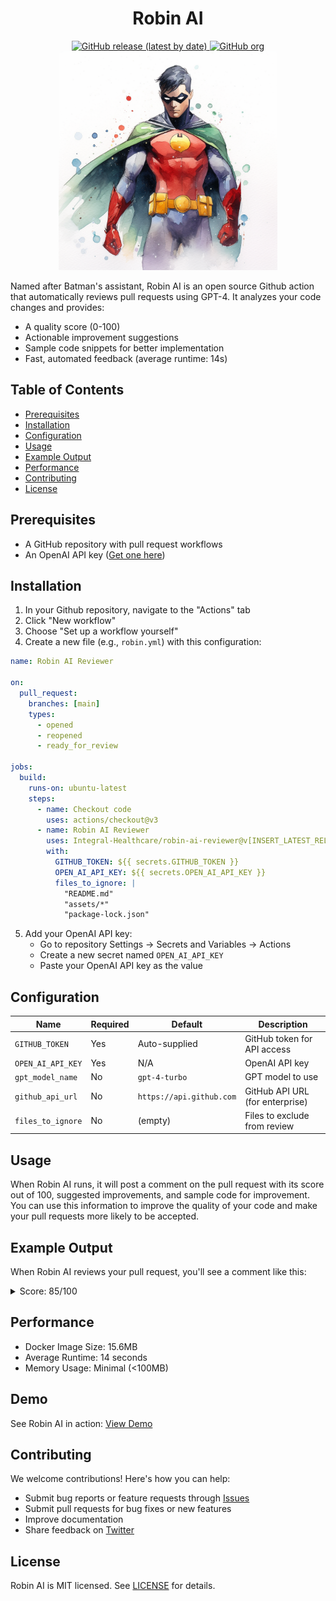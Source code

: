 <div align="center">
  <h1>Robin AI</h1>
  <a href="https://github.com/Integral-Healthcare/robin-ai-reviewer/releases">
    <img src="https://img.shields.io/github/v/release/Integral-Healthcare/robin-ai-reviewer" alt="GitHub release (latest by date)">
  </a>
  <a href="https://github.com/Integral-Healthcare">
    <img src="https://img.shields.io/badge/org-Integral--Healthcare-blue" alt="GitHub org">
  </a>
  <br>
  <img src="/assets/robin.png" alt="Robin watercolor image" style="width: 350px;"/>
</div>

Named after Batman's assistant, Robin AI is an open source Github action that automatically reviews pull requests using GPT-4. It analyzes your code changes and provides:
- A quality score (0-100)
- Actionable improvement suggestions
- Sample code snippets for better implementation
- Fast, automated feedback (average runtime: 14s)

## Table of Contents
- [Prerequisites](#prerequisites)
- [Installation](#installation)
- [Configuration](#configuration)
- [Usage](#usage)
- [Example Output](#example-output)
- [Performance](#performance)
- [Contributing](#contributing)
- [License](#license)

## Prerequisites
- A GitHub repository with pull request workflows
- An OpenAI API key ([Get one here](https://platform.openai.com/account/api-keys))

## Installation
1. In your Github repository, navigate to the "Actions" tab
2. Click "New workflow"
3. Choose "Set up a workflow yourself"
4. Create a new file (e.g., `robin.yml`) with this configuration:

```yml
name: Robin AI Reviewer

on:
  pull_request:
    branches: [main]
    types:
      - opened
      - reopened
      - ready_for_review

jobs:
  build:
    runs-on: ubuntu-latest
    steps:
      - name: Checkout code
        uses: actions/checkout@v3
      - name: Robin AI Reviewer
        uses: Integral-Healthcare/robin-ai-reviewer@v[INSERT_LATEST_RELEASE]
        with:
          GITHUB_TOKEN: ${{ secrets.GITHUB_TOKEN }}
          OPEN_AI_API_KEY: ${{ secrets.OPEN_AI_API_KEY }}
          files_to_ignore: |
            "README.md"
            "assets/*"
            "package-lock.json"
```

5. Add your OpenAI API key:
   - Go to repository Settings → Secrets and Variables → Actions
   - Create a new secret named `OPEN_AI_API_KEY`
   - Paste your OpenAI API key as the value

## Configuration

| Name | Required | Default | Description |
|------|----------|---------|-------------|
| `GITHUB_TOKEN` | Yes | Auto-supplied | GitHub token for API access |
| `OPEN_AI_API_KEY` | Yes | N/A | OpenAI API key |
| `gpt_model_name` | No | `gpt-4-turbo` | GPT model to use |
| `github_api_url` | No | `https://api.github.com` | GitHub API URL (for enterprise) |
| `files_to_ignore` | No | (empty) | Files to exclude from review |

## Usage

When Robin AI runs, it will post a comment on the pull request with its score out of 100, suggested improvements, and sample code for improvement. You can use this information to improve the quality of your code and make your pull requests more likely to be accepted.

## Example Output
When Robin AI reviews your pull request, you'll see a comment like this:

<details>
<summary>Score: 85/100</summary>

Improvements:
- Consider adding input validation for the user parameters
- The error handling could be more specific
- Variable naming could be more descriptive

```python
# Before
def process(x):
    return x * 2

# After
def process_user_input(value: int) -> int:
    if not isinstance(value, int):
        raise ValueError("Input must be an integer")
    return value * 2
```
</details>

## Performance
- Docker Image Size: 15.6MB
- Average Runtime: 14 seconds
- Memory Usage: Minimal (<100MB)

## Demo
See Robin AI in action: [View Demo](https://twitter.com/johnkuhn58/status/1656460223685509122)

## Contributing
We welcome contributions! Here's how you can help:
- Submit bug reports or feature requests through [Issues](https://github.com/Integral-Healthcare/robin-ai-reviewer/issues)
- Submit pull requests for bug fixes or new features
- Improve documentation
- Share feedback on [Twitter](https://twitter.com/johnkuhn58/)

## License
Robin AI is MIT licensed. See [LICENSE](LICENSE) for details.
